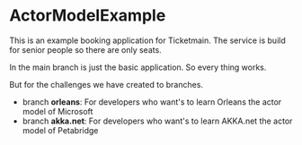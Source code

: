 # ActorModelExample

This is an example booking application for Ticketmain.
The service is build for senior people so there are only seats. 

In the main branch is just the basic application.
So every thing works.

But for the challenges we have created to branches.
* branch __orleans__: For developers who want's to learn Orleans the actor model of Microsoft
* branch __akka.net__: For developers who want's to learn AKKA.net the actor model of Petabridge 